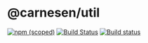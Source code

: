 # @carnesen/util
[![npm (scoped)](https://img.shields.io/npm/v/@carnesen/util.svg)](https://www.npmjs.com/package/@carnesen/util)
[![Build Status](https://travis-ci.org/carnesen/util.svg?branch=master)](https://travis-ci.org/carnesen/util)
[![Build status](https://ci.appveyor.com/api/projects/status/xo44ladigcij6hjy?svg=true)](https://ci.appveyor.com/project/carnesen/util)
